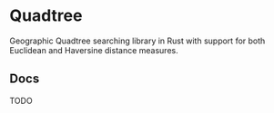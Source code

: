 # Quadtree

Geographic Quadtree searching library in Rust with support for both Euclidean and Haversine distance measures.

## Docs

TODO

